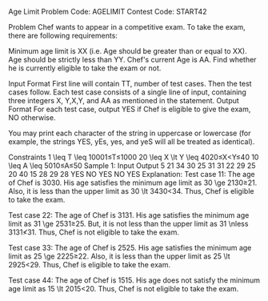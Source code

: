 Age Limit
Problem Code:
AGELIMIT
Contest Code:
START42


Problem
Chef wants to appear in a competitive exam. To take the exam, there are following requirements:

Minimum age limit is XX (i.e. Age should be greater than or equal to XX).
Age should be strictly less than YY.
Chef's current Age is AA. Find whether he is currently eligible to take the exam or not.

Input Format
First line will contain TT, number of test cases. Then the test cases follow.
Each test case consists of a single line of input, containing three integers X, Y,X,Y, and AA as mentioned in the statement.
Output Format
For each test case, output YES if Chef is eligible to give the exam, NO otherwise.

You may print each character of the string in uppercase or lowercase (for example, the strings YES, yEs, yes, and yeS will all be treated as identical).

Constraints
1 \leq T \leq 10001≤T≤1000
20 \leq X \lt Y \leq 4020≤X<Y≤40
10 \leq A \leq 5010≤A≤50
Sample 1:
Input
Output
5
21 34 30
25 31 31
22 29 25
20 40 15
28 29 28
YES
NO
YES
NO
YES
Explanation:
Test case 11: The age of Chef is 3030. His age satisfies the minimum age limit as 30 \ge 2130≥21. Also, it is less than the upper limit as 30 \lt 3430<34. Thus, Chef is eligible to take the exam.

Test case 22: The age of Chef is 3131. His age satisfies the minimum age limit as 31 \ge 2531≥25. But, it is not less than the upper limit as 31 \nless 3131≮31. Thus, Chef is not eligible to take the exam.

Test case 33: The age of Chef is 2525. His age satisfies the minimum age limit as 25 \ge 2225≥22. Also, it is less than the upper limit as 25 \lt 2925<29. Thus, Chef is eligible to take the exam.

Test case 44: The age of Chef is 1515. His age does not satisfy the minimum age limit as 15 \lt 2015<20. Thus, Chef is not eligible to take the exam.
